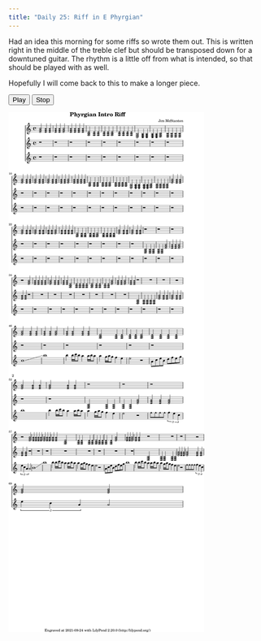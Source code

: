 ```yaml
---
title: "Daily 25: Riff in E Phyrgian"
---
```


Had an idea this morning for some riffs so wrote them out. This is written right in the middle of the
treble clef but should be transposed down for a downtuned guitar. The rhythm is a little off from what
is intended, so that should be played with as well.


Hopefully I will come back to this to make a longer piece.

<button onclick="MIDIjs.play('./daily-25.mid')">Play</button>
<button onclick="MIDIjs.stop()">Stop</button>

![](./daily-25.png "Music Piece")

<script type="text/javascript" src="https://www.midijs.net/lib/midi.js"></script>

